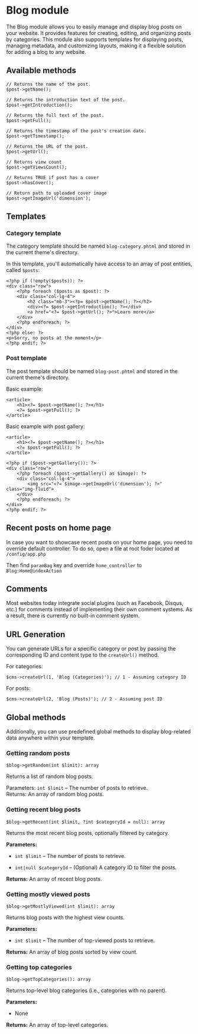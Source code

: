 Blog module
==========
The Blog module allows you to easily manage and display blog posts on your website. It provides features for creating, editing, and organizing posts by categories. This module also supports templates for displaying posts, managing metadata, and customizing layouts, making it a flexible solution for adding a blog to any website.

## Available methods

    // Returns the name of the post.
    $post->getName(); 
    
    // Returns the introduction text of the post.
    $post->getIntroduction(); 
    
    // Returns the full text of the post.
    $post->getFull(); 
    
    // Returns the timestamp of the post's creation date.
    $post->getTimestamp(); 
    
    // Returns the URL of the post.
    $post->getUrl(); 
    
    // Returns view count
    $post->getViewsCount();
    
    // Returns TRUE if post has a cover
    $post->hasCover();

    // Return path to uploaded cover image
    $post->getImageUrl('dimension'); 




## Templates

### Category template


The category template should be named `blog-category.phtml` and stored in the current theme's directory.

In this template, you'll automatically have access to an array of post entities, called `$posts`:

    <?php if (!empty($posts)): ?>
    <div class="row">
	    <?php foreach ($posts as $post): ?>
	    <div class="col-lg-4">
		    <h2 class="mb-3"><?p= $post->getName(); ?></h2>
		    <div><?= $post->getIntroduction(); ?></div>
		    <a href="<?= $post->getUrl(); ?>">Learn more</a>
	    </div>
	    <?php endforeach; ?>
    </div>
    <?php else: ?>
    <p>Sorry, no posts at the moment</p>
    <?php endif; ?>

### Post template

The post template should be named `blog-post.phtml` and stored in the current theme's directory.

Basic example:

    <article>
    	<h1><?= $post->getName(); ?></h1>
        <?= $post->getFull(); ?>
    </artcle>

Basic example with post gallery:

    <article>
    	<h1><?= $post->getName(); ?></h1>
        <?= $post->getFull(); ?>
    </artcle>

    <?php if ($post->getGallery()): ?>
    <div class="row">
        <?php foreach ($post->getGallery() as $image): ?>
        <div class="col-lg-4">
            <img src="<?= $image->getImageUrl('dimension'); ?>" class="img-fluid">
        </div>
        <?php endforeach; ?>
    </div>
    <?php endif; ?>

## Recent posts on home page

In case you want to showcase recent posts on your home page, you need to override default controller. To do so, open a file at root foder located at `/config/app.php`

Then find `paramBag` key and override `home_controller` to `Blog:Home@indexAction`

## Comments

Most websites today integrate social plugins (such as Facebook, Disqus, etc.) for comments instead of implementing their own comment systems. As a result, there is currently no built-in comment system.


## URL Generation

You can generate URLs for a specific category or post by passing the corresponding ID and content type to the `createUrl()` method.

For categories:

`$cms->createUrl(1, 'Blog (Categories)'); // 1 - Assuming category ID`

For posts:

`$cms->createUrl(2, 'Blog (Posts)'); // 2 - Assuming post ID`


## Global methods

Additionally, you can use predefined global methods to display blog-related data anywhere within your template.


### Getting random posts

`$blog->getRandom(int $limit): array`

Returns a list of random blog posts.  

Parameters: `int $limit` – The number of posts to retrieve.  
Returns: An array of random blog posts. 

### Getting recent blog posts

`$blog->getRecent(int $limit, ?int $categoryId = null): array`

Returns the most recent blog posts, optionally filtered by category.  

**Parameters:**

-   `int $limit` – The number of posts to retrieve.
    
-   `int|null $categoryId` – (Optional) A category ID to filter the posts.  

**Returns:** An array of recent blog posts.

### Getting mostly viewed posts

`$blog->getMostlyViewed(int $limit): array`

Returns blog posts with the highest view counts.  

**Parameters:**

-   `int $limit` – The number of top-viewed posts to retrieve.  
 
 **Returns:** An array of blog posts sorted by view count.

### Getting top categories

`$blog->getTopCategories(): array`

Returns top-level blog categories (i.e., categories with no parent).  

**Parameters:**

-   None  


**Returns:**  An array of top-level categories.